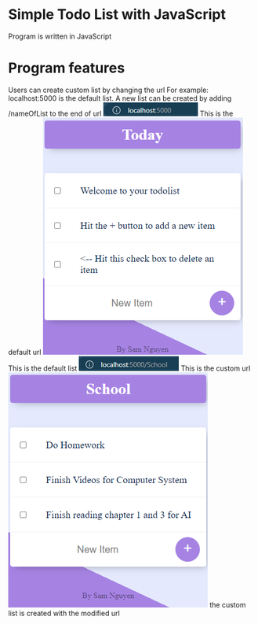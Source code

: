 # Simple Todo List with JavaScript

Program is written in JavaScript

# Program features

Users can create custom list by changing the url
For example: localhost:5000 is the default list. A new list can be created by adding /nameOfList to the end of url
![A picture of default url](image.png)
This is the default url
![A picture of what default url will display](image-1.png)
This is the default list
![a custom url](image-2.png)
This is the custom url
![a custom list is created with the new url](image-3.png)
the custom list is created with the modified url
